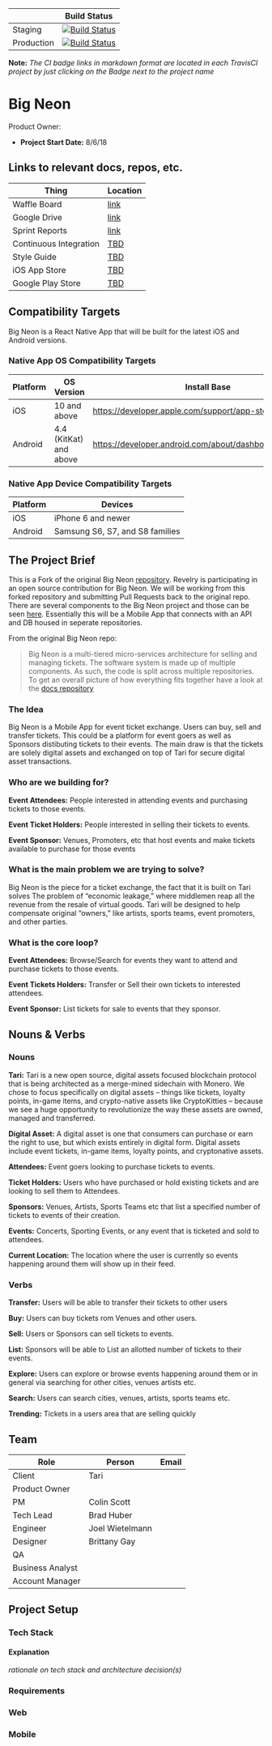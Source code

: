 |  | Build Status |
| ------ | ---- |
| Staging | [![Build Status](https://travis-ci.com/revelrylabs/uniti.svg?token=JiDUwgto8S7TTehG43yL&branch=develop)](https://travis-ci.com/revelrylabs/uniti) |
| Production | [![Build Status](https://travis-ci.com/revelrylabs/uniti.svg?token=JiDUwgto8S7TTehG43yL&branch=develop)](https://travis-ci.com/revelrylabs/uniti) |

**Note:** _The CI badge links in markdown format are located in each TravisCI project by just clicking on the Badge next to the project name_

# Big Neon
Product Owner:
* **Project Start Date:** 8/6/18

## Links to relevant docs, repos, etc.
Thing | Location
--- | ---
Waffle Board | [link](https://waffle.io/revelrylabs/bn-mobile-react)
Google Drive | [link](https://drive.google.com/drive/u/0/folders/15teu8YZtjJ06aLGGt8b1UBmEDS_O_-k0)
Sprint Reports | [link](https://drive.google.com/drive/u/0/folders/1z5Qp0Z95lNAK0agxKyAIb_uqpvI-JTtW)
Continuous Integration | [TBD]()
Style Guide | [TBD]()
iOS App Store | [TBD]()
Google Play Store | [TBD]()

## Compatibility Targets
Big Neon is a React Native App that will be built for the latest iOS and Android versions. 

### Native App OS Compatibility Targets

Platform | OS Version | Install Base
--- | --- | ---
iOS | 10 and above | https://developer.apple.com/support/app-store/
Android | 4.4 (KitKat) and above | https://developer.android.com/about/dashboards/index.html

### Native App Device Compatibility Targets

Platform | Devices
--- | ---
iOS | iPhone 6 and newer
Android | Samsung S6, S7, and S8 families

## The Project Brief
This is a Fork of the original Big Neon [repository](https://github.com/big-neon/bn-mobile-react). Revelry is participating in an open source contribution for Big Neon. 
We will be working from this forked repository and submitting Pull Requests back to the original repo. There are several components to the Big Neon project and those can be seen [here](https://github.com/big-neon). Essentially this will be a Mobile App that connects with an API and DB housed in seperate repositories. 

From the original Big Neon repo:

>Big Neon is a multi-tiered micro-services architecture for selling and managing tickets. The software system is made up 
>of multiple components. As such, the code is split across multiple repositories. To get an overall picture of how 
>everything fits together have a look at the [docs repository]( https://github.com/big-neon/docs.git)

### The Idea
Big Neon is a Mobile App for event ticket exchange. Users can buy, sell and transfer tickets. This could be a platform for event goers as well as Sponsors distibuting tickets to their events. The main draw is that the tickets are solely digital assets and exchanged on top of Tari for secure digital asset transactions. 

### Who are we building for?
**Event Attendees:** People interested in attending events and purchasing tickets to those events. 

**Event Ticket Holders:** People interested in selling their tickets to events. 

**Event Sponsor:** Venues, Promoters, etc that host events and make tickets available to purchase for those events

### What is the main problem we are trying to solve?
Big Neon is the piece for a ticket exchange, the fact that it is built on Tari solves The problem of “economic leakage,” where middlemen reap all the revenue from the resale of virtual goods. Tari will be designed to help compensate original “owners,” like artists, sports teams, event promoters, and other parties. 

### What is the core loop?
**Event Attendees:** Browse/Search for events they want to attend and purchase tickets to those events. 

**Event Tickets Holders:** Transfer or Sell their own tickets to interested attendees. 

**Event Sponsor:** List tickets for sale to events that they sponsor. 

## Nouns & Verbs

### Nouns
**Tari:** Tari is a new open source, digital assets focused blockchain protocol that is being architected as a merge-mined sidechain with Monero. We chose to focus specifically on digital assets – things like tickets, loyalty points, in-game items, and crypto-native assets like CryptoKitties – because we see a huge opportunity to revolutionize the way these assets are owned, managed and transferred.

**Digital Asset:** A digital asset is one that consumers can purchase or earn the right to use, but which exists entirely in digital form. Digital assets include event tickets, in-game items, loyalty points, and cryptonative assets.

**Attendees:** Event goers looking to purchase tickets to events.

**Ticket Holders:** Users who have purchased or hold existing tickets and are looking to sell them to Attendees.

**Sponsors:** Venues, Artists, Sports Teams etc that list a specified number of tickets to events of their creation. 

**Events:** Concerts, Sporting Events, or any event that is ticketed and sold to attendees. 

**Current Location:** The location where the user is currently so events happening around them will show up in their feed.

### Verbs
**Transfer:** Users will be able to transfer their tickets to other users

**Buy:** Users can buy tickets rom Venues and other users.

**Sell:** Users or Sponsors can sell tickets to events.

**List:** Sponsors will be able to List an allotted number of tickets to their events.

**Explore:** Users can explore or browse events happening around them or in general via searching for other cities, venues artists etc.

**Search:** Users can search cities, venues, artists, sports teams etc.

**Trending:** Tickets in a users area that are selling quickly

## Team

Role | Person | Email
---- | --- | ---
Client | Tari |
Product Owner | |
PM | Colin Scott |
Tech Lead | Brad Huber |
Engineer | Joel Wietelmann |
Designer | Brittany Gay |
QA | |
Business Analyst | |
Account Manager | |

## Project Setup

### Tech Stack
#### Explanation
_rationale on tech stack and architecture decision(s)_

### Requirements

### Web

### Mobile
